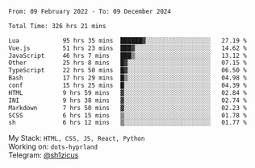 <!--START_SECTION:waka-->

```txt
From: 09 February 2022 - To: 09 December 2024

Total Time: 326 hrs 21 mins

Lua            95 hrs 35 mins  ██████▓░░░░░░░░░░░░░░░░░░   27.19 %
Vue.js         51 hrs 23 mins  ███▓░░░░░░░░░░░░░░░░░░░░░   14.62 %
JavaScript     46 hrs 7 mins   ███▒░░░░░░░░░░░░░░░░░░░░░   13.12 %
Other          25 hrs 8 mins   █▓░░░░░░░░░░░░░░░░░░░░░░░   07.15 %
TypeScript     22 hrs 50 mins  █▓░░░░░░░░░░░░░░░░░░░░░░░   06.50 %
Bash           17 hrs 29 mins  █▒░░░░░░░░░░░░░░░░░░░░░░░   04.98 %
conf           15 hrs 25 mins  █░░░░░░░░░░░░░░░░░░░░░░░░   04.39 %
HTML           9 hrs 59 mins   ▓░░░░░░░░░░░░░░░░░░░░░░░░   02.84 %
INI            9 hrs 38 mins   ▓░░░░░░░░░░░░░░░░░░░░░░░░   02.74 %
Markdown       7 hrs 50 mins   ▓░░░░░░░░░░░░░░░░░░░░░░░░   02.23 %
SCSS           6 hrs 15 mins   ▒░░░░░░░░░░░░░░░░░░░░░░░░   01.78 %
sh             6 hrs 12 mins   ▒░░░░░░░░░░░░░░░░░░░░░░░░   01.77 %
```

<!--END_SECTION:waka-->
My Stack: `HTML, CSS, JS, React, Python` <br>
Working on: `dots-hyprland` <br>
Telegram: [@sh1zicus](https://t.me/sh1zicus) 


